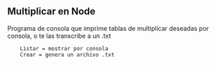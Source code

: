 ## Multiplicar en Node 

Programa de consola que imprime tablas de multiplicar deseadas por consola, o te las transcribe a un .txt

        Listar = mostrar por consola
        Crear = genera un archivo .txt